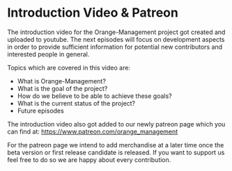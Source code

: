 # Introduction Video & Patreon

The introduction video for the Orange-Management project got created and uploaded to youtube. The next episodes will focus on development aspects in order to provide sufficient information for potential new contributors and interested people in general.

Topics which are covered in this video are:

* What is Orange-Management?
* What is the goal of the project?
* How do we believe to be able to achieve these goals?
* What is the current status of the project?
* Future episodes

The introduction video also got added to our newly patreon page which you can find at: https://www.patreon.com/orange_management

For the patreon page we intend to add merchandise at a later time once the beta version or first release candidate is released. If you want to support us feel free to do so we are happy about every contribution.
